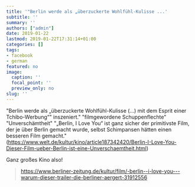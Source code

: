 ```yaml
---
title: '"Berlin werde als „überzuckerte Wohlfühl-Kulisse ...'
subtitle: ''
summary: ''
authors: ["admin"]
date: 2019-01-22
lastmod: 2019-01-22T17:31:14+01:00
categories: []
tags:
- facebook
- german
featured: no
image:
  caption: ''
  focal_point: ''
  preview_only: no
slug: ''
---
```

"Berlin werde als „überzuckerte Wohlfühl-Kulisse (...) mit dem Esprit einer Tchibo-Werbung“" inszeniert."
"filmgewordene Schuppenflechte"
"Unverschämtheit"
"„Berlin, I Love You“ ist ganz sicher der primitivste Film, der je über Berlin gemacht wurde, selbst Schimpansen hätten einen besseren Film gemacht." (https://www.welt.de/kultur/kino/article187342420/Berlin-I-Love-You-Dieser-Film-ueber-Berlin-ist-eine-Unverschaemtheit.html)

Ganz großes Kino also!
> https://www.berliner-zeitung.de/kultur/film/-berlin--i-love-you---warum-dieser-trailer-die-berliner-aergert-31912556


